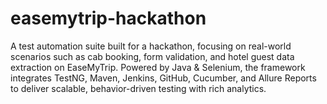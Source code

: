 # easemytrip-hackathon
A test automation suite built for a hackathon, focusing on real-world scenarios such as cab booking, form validation, and hotel guest data extraction on EaseMyTrip. Powered by Java &amp; Selenium, the framework integrates TestNG, Maven, Jenkins, GitHub, Cucumber, and Allure Reports to deliver scalable, behavior-driven testing with rich analytics.

